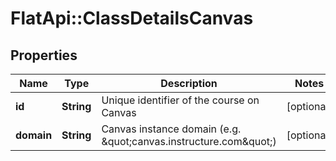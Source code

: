 # FlatApi::ClassDetailsCanvas

## Properties
Name | Type | Description | Notes
------------ | ------------- | ------------- | -------------
**id** | **String** | Unique identifier of the course on Canvas | [optional] 
**domain** | **String** | Canvas instance domain (e.g. \&quot;canvas.instructure.com\&quot;) | [optional] 


